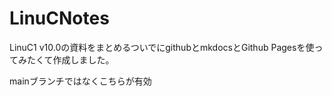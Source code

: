 # LinuCNotes

LinuC1 v10.0の資料をまとめるついでにgithubとmkdocsとGithub Pagesを使ってみたくて作成しました。

mainブランチではなくこちらが有効
